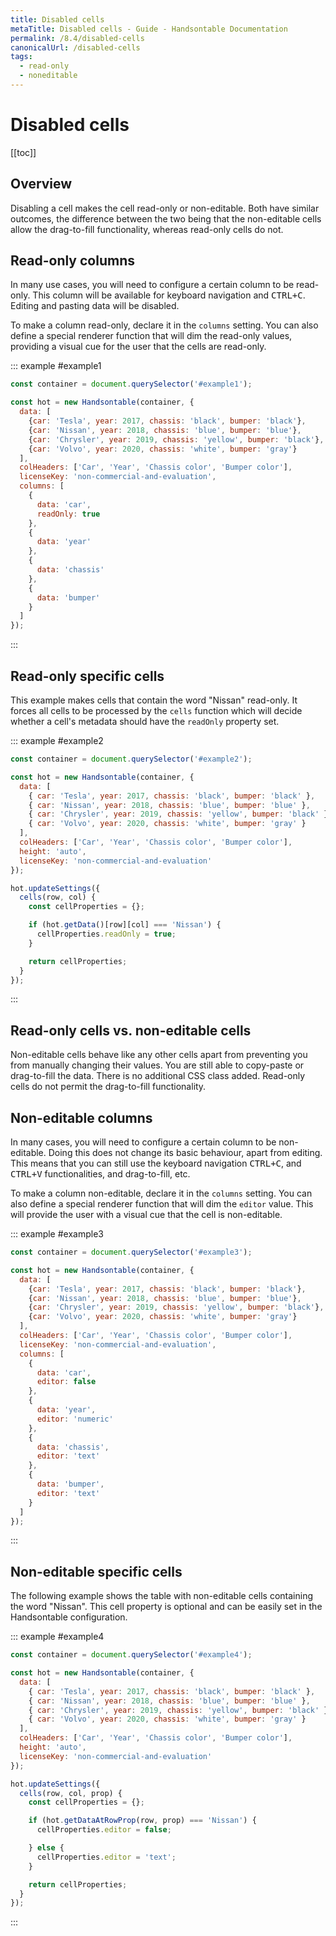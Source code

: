 ```yaml
---
title: Disabled cells
metaTitle: Disabled cells - Guide - Handsontable Documentation
permalink: /8.4/disabled-cells
canonicalUrl: /disabled-cells
tags:
  - read-only
  - noneditable
---
```


# Disabled cells

[[toc]]

## Overview

Disabling a cell makes the cell read-only or non-editable. Both have similar outcomes, the difference between the two being that the non-editable cells allow the drag-to-fill functionality, whereas read-only cells do not.

## Read-only columns

In many use cases, you will need to configure a certain column to be read-only. This column will be available for keyboard navigation and <kbd>CTRL+C</kbd>. Editing and pasting data will be disabled.

To make a column read-only, declare it in the `columns` setting. You can also define a special renderer function that will dim the read-only values, providing a visual cue for the user that the cells are read-only.

::: example #example1
```js
const container = document.querySelector('#example1');

const hot = new Handsontable(container, {
  data: [
    {car: 'Tesla', year: 2017, chassis: 'black', bumper: 'black'},
    {car: 'Nissan', year: 2018, chassis: 'blue', bumper: 'blue'},
    {car: 'Chrysler', year: 2019, chassis: 'yellow', bumper: 'black'},
    {car: 'Volvo', year: 2020, chassis: 'white', bumper: 'gray'}
  ],
  colHeaders: ['Car', 'Year', 'Chassis color', 'Bumper color'],
  licenseKey: 'non-commercial-and-evaluation',
  columns: [
    {
      data: 'car',
      readOnly: true
    },
    {
      data: 'year'
    },
    {
      data: 'chassis'
    },
    {
      data: 'bumper'
    }
  ]
});
```
:::

## Read-only specific cells

This example makes cells that contain the word "Nissan" read-only. It forces all cells to be processed by the `cells` function which will decide whether a cell's metadata should have the `readOnly` property set.

::: example #example2
```js
const container = document.querySelector('#example2');

const hot = new Handsontable(container, {
  data: [
    { car: 'Tesla', year: 2017, chassis: 'black', bumper: 'black' },
    { car: 'Nissan', year: 2018, chassis: 'blue', bumper: 'blue' },
    { car: 'Chrysler', year: 2019, chassis: 'yellow', bumper: 'black' },
    { car: 'Volvo', year: 2020, chassis: 'white', bumper: 'gray' }
  ],
  colHeaders: ['Car', 'Year', 'Chassis color', 'Bumper color'],
  height: 'auto',
  licenseKey: 'non-commercial-and-evaluation'
});

hot.updateSettings({
  cells(row, col) {
    const cellProperties = {};

    if (hot.getData()[row][col] === 'Nissan') {
      cellProperties.readOnly = true;
    }

    return cellProperties;
  }
});
```
:::

## Read-only cells vs. non-editable cells

Non-editable cells behave like any other cells apart from preventing you from manually changing their values. You are still able to copy-paste or drag-to-fill the data. There is no additional CSS class added. Read-only cells do not permit the drag-to-fill functionality.

## Non-editable columns

In many cases, you will need to configure a certain column to be non-editable. Doing this does not change its basic behaviour, apart from editing. This means that you can still use the keyboard navigation <kbd>CTRL+C</kbd>, and <kbd>CTRL+V</kbd> functionalities, and drag-to-fill, etc.

To make a column non-editable, declare it in the `columns` setting. You can also define a special renderer function that will dim the `editor` value. This will provide the user with a visual cue that the cell is non-editable.

::: example #example3
```js
const container = document.querySelector('#example3');

const hot = new Handsontable(container, {
  data: [
    {car: 'Tesla', year: 2017, chassis: 'black', bumper: 'black'},
    {car: 'Nissan', year: 2018, chassis: 'blue', bumper: 'blue'},
    {car: 'Chrysler', year: 2019, chassis: 'yellow', bumper: 'black'},
    {car: 'Volvo', year: 2020, chassis: 'white', bumper: 'gray'}
  ],
  colHeaders: ['Car', 'Year', 'Chassis color', 'Bumper color'],
  licenseKey: 'non-commercial-and-evaluation',
  columns: [
    {
      data: 'car',
      editor: false
    },
    {
      data: 'year',
      editor: 'numeric'
    },
    {
      data: 'chassis',
      editor: 'text'
    },
    {
      data: 'bumper',
      editor: 'text'
    }
  ]
});
```
:::

## Non-editable specific cells

The following example shows the table with non-editable cells containing the word "Nissan". This cell property is optional and can be easily set in the Handsontable configuration.

::: example #example4
```js
const container = document.querySelector('#example4');

const hot = new Handsontable(container, {
  data: [
    { car: 'Tesla', year: 2017, chassis: 'black', bumper: 'black' },
    { car: 'Nissan', year: 2018, chassis: 'blue', bumper: 'blue' },
    { car: 'Chrysler', year: 2019, chassis: 'yellow', bumper: 'black' },
    { car: 'Volvo', year: 2020, chassis: 'white', bumper: 'gray' }
  ],
  colHeaders: ['Car', 'Year', 'Chassis color', 'Bumper color'],
  height: 'auto',
  licenseKey: 'non-commercial-and-evaluation'
});

hot.updateSettings({
  cells(row, col, prop) {
    const cellProperties = {};

    if (hot.getDataAtRowProp(row, prop) === 'Nissan') {
      cellProperties.editor = false;

    } else {
      cellProperties.editor = 'text';
    }

    return cellProperties;
  }
});
```
:::

